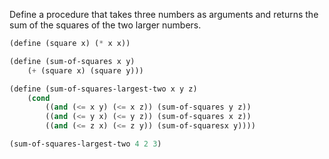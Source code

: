 Define a procedure that takes three numbers as arguments and returns the sum of the squares of the two larger numbers.

```lisp
(define (square x) (* x x))

(define (sum-of-squares x y)
    (+ (square x) (square y)))

(define (sum-of-squares-largest-two x y z)
    (cond 
        ((and (<= x y) (<= x z)) (sum-of-squares y z))
        ((and (<= y x) (<= y z)) (sum-of-squares x z))
        ((and (<= z x) (<= z y)) (sum-of-squaresx y))))

(sum-of-squares-largest-two 4 2 3)
```